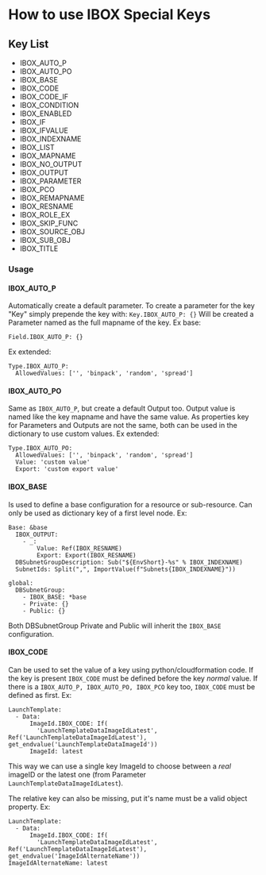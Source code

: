 # How to use IBOX Special Keys

## Key List ##
- IBOX\_AUTO\_P
- IBOX\_AUTO\_PO
- IBOX\_BASE
- IBOX\_CODE
- IBOX\_CODE\_IF
- IBOX\_CONDITION
- IBOX\_ENABLED
- IBOX\_IF
- IBOX\_IFVALUE
- IBOX\_INDEXNAME
- IBOX\_LIST
- IBOX\_MAPNAME
- IBOX\_NO\_OUTPUT
- IBOX\_OUTPUT
- IBOX\_PARAMETER
- IBOX\_PCO
- IBOX\_REMAPNAME
- IBOX\_RESNAME
- IBOX\_ROLE\_EX
- IBOX\_SKIP\_FUNC
- IBOX\_SOURCE\_OBJ
- IBOX\_SUB\_OBJ
- IBOX\_TITLE

### Usage ###
#### IBOX\_AUTO\_P
Automatically create a default parameter.
To create a parameter for the key "Key" simply prepende the key with:
`Key.IBOX_AUTO_P: {}`
Will be created a Parameter named as the full mapname of the key.
Ex base:
```
Field.IBOX_AUTO_P: {}

```
Ex extended:
```
Type.IBOX_AUTO_P:
  AllowedValues: ['', 'binpack', 'random', 'spread']
```

#### IBOX\_AUTO\_PO
Same as `IBOX_AUTO_P`, but create a default Output too.
Output value is named like the key mapname and have the same value.
As properties key for Parameters and Outputs are not the same, both can be used in the dictionary to use custom values.
Ex extended:
```
Type.IBOX_AUTO_PO:
  AllowedValues: ['', 'binpack', 'random', 'spread']
  Value: 'custom value'
  Export: 'custom export value'
```

#### IBOX\_BASE
Is used to define a base configuration for a resource or sub-resource.
Can only be used as dictionary key of a first level node.
Ex:
```
Base: &base
  IBOX_OUTPUT:
    - _:
        Value: Ref(IBOX_RESNAME)
        Export: Export(IBOX_RESNAME)
  DBSubnetGroupDescription: Sub("${EnvShort}-%s" % IBOX_INDEXNAME)
  SubnetIds: Split(",", ImportValue(f"Subnets{IBOX_INDEXNAME}"))

global:
  DBSubnetGroup:
    - IBOX_BASE: *base
    - Private: {}
    - Public: {}
```

Both DBSubnetGroup Private and Public will inherit the `IBOX_BASE` configuration.

#### IBOX\_CODE
Can be used to set the value of a key using python/cloudformation code.
If the key is present `IBOX_CODE` must be defined before the key _normal_ value.
If there is a `IBOX_AUTO_P, IBOX_AUTO_PO, IBOX_PCO` key too, `IBOX_CODE` must be defined as first.
Ex:
```
LaunchTemplate:
  - Data:
      ImageId.IBOX_CODE: If(
        'LaunchTemplateDataImageIdLatest', Ref('LaunchTemplateDataImageIdLatest'), get_endvalue('LaunchTemplateDataImageId'))
      ImageId: latest
```
This way we can use a single key ImageId to choose between a _real_ imageID or the latest one (from Parameter `LaunchTemplateDataImageIdLatest`).

The relative key can also be missing, put it's name must be a valid object property.
Ex:
```
LaunchTemplate:
  - Data:
      ImageId.IBOX_CODE: If(
        'LaunchTemplateDataImageIdLatest', Ref('LaunchTemplateDataImageIdLatest'), get_endvalue('ImageIdAlternateName'))
ImageIdAlternateName: latest
```

